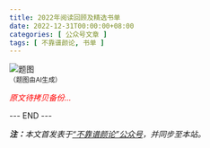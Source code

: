 ```yaml
---
title: 2022年阅读回顾及精选书单
date: 2022-12-31T00:00:00+08:00
categories: [ 公众号文章 ]
tags: [ 不靠谱颜论, 书单 ]
---
```


<div class="p-3 text-center">
  <img class="img-fluid" src="/images/2022/1231/01.png" alt="题图" style="max-width:640px">
  <div><small>（题图由AI生成）</small></div>
</div>

<font color=red><i>原文待拷贝备份...</i></font>

<div class="p-5 text-center">--- END ---</div>

<i><b>注：</b>本文首发表于[“不靠谱颜论”公众号](https://mp.weixin.qq.com/s/AkATSjcMujY2BQQHBbCJ8Q)，并同步至本站。</i>
